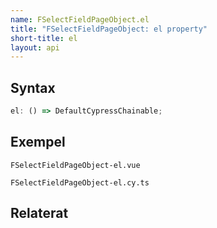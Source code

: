 ```yaml
---
name: FSelectFieldPageObject.el
title: "FSelectFieldPageObject: el property"
short-title: el
layout: api
---
```


## Syntax

```ts nocompile nolint
el: () => DefaultCypressChainable;
```

## Exempel

```import static
FSelectFieldPageObject-el.vue
```

```import
FSelectFieldPageObject-el.cy.ts
```

## Relaterat
